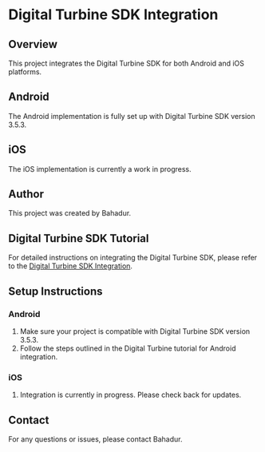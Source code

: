# Digital Turbine SDK Integration

## Overview
This project integrates the Digital Turbine SDK for both Android and iOS platforms.

## Android
The Android implementation is fully set up with Digital Turbine SDK version 3.5.3.

## iOS
The iOS implementation is currently a work in progress.

## Author
This project was created by Bahadur.

## Digital Turbine SDK Tutorial
For detailed instructions on integrating the Digital Turbine SDK, please refer to the [Digital Turbine SDK Integration](https://developer.digitalturbine.com/hc/en-us/sections/9947507543196-SDK-Configurations).

## Setup Instructions

### Android
1. Make sure your project is compatible with Digital Turbine SDK version 3.5.3.
2. Follow the steps outlined in the Digital Turbine tutorial for Android integration.

### iOS
1. Integration is currently in progress. Please check back for updates.

## Contact
For any questions or issues, please contact Bahadur.


